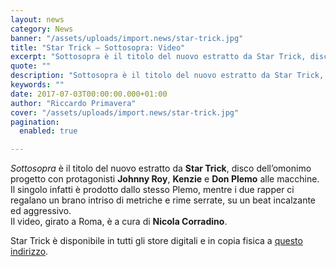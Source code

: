 ```yaml
---
layout: news
category: News
banner: "/assets/uploads/import.news/star-trick.jpg"
title: "Star Trick – Sottosopra: Video"
excerpt: "Sottosopra è il titolo del nuovo estratto da Star Trick, disco dell’omonimo progetto con protagonisti Johnny Roy, Kenzie e Don Plemo alle macchine. Il singolo infatti è prodotto dallo stesso Plemo, mentre i due rapper ci regalano un brano intriso di metriche e rime serrate, su un beat incalzante ed aggressivo. Il video, girato a Roma, è a [&hellip"
quote: ""
description: "Sottosopra è il titolo del nuovo estratto da Star Trick, disco dell’omonimo progetto con protagonisti Johnny Roy, Kenzie e Don Plemo alle macchine. Il singolo infatti è prodotto dallo stesso Plemo, mentre i due rapper ci regalano un brano intriso di metriche e rime serrate, su un beat incalzante ed aggressivo. Il video, girato a Roma, è a [&hellip"
keywords: ""
date: 2017-07-03T00:00:00.000+01:00
author: "Riccardo Primavera"
cover: "/assets/uploads/import.news/star-trick.jpg"
pagination:
  enabled: true

---
```


_Sottosopra_ è il titolo del nuovo estratto da **Star Trick**, disco dell’omonimo progetto con protagonisti **Johnny Roy**, **Kenzie** e **Don Plemo** alle macchine. Il singolo infatti è prodotto dallo stesso Plemo, mentre i due rapper ci regalano un brano intriso di metriche e rime serrate, su un beat incalzante ed aggressivo.  
Il video, girato a Roma, è a cura di **Nicola Corradino**.

Star Trick è disponibile in tutti gli store digitali e in copia fisica a [questo indirizzo](http://startrickshop.bigcartel.com/).
